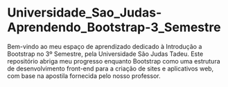 # Universidade_Sao_Judas-Aprendendo_Bootstrap-3_Semestre
Bem-vindo ao meu espaço de aprendizado dedicado à Introdução a Bootstrap no 3º Semestre, pela Universidade São Judas Tadeu. Este repositório abriga meu progresso enquanto Bootstrap como uma estrutura de desenvolvimento front-end para a criação de sites e aplicativos web, com base na apostila fornecida pelo nosso professor.
